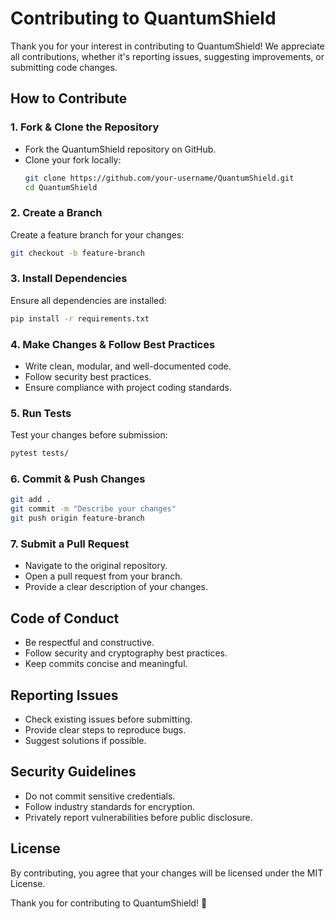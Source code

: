 # Contributing to QuantumShield

Thank you for your interest in contributing to QuantumShield! We appreciate all contributions, whether it's reporting issues, suggesting improvements, or submitting code changes.

## How to Contribute

### 1. Fork & Clone the Repository
- Fork the QuantumShield repository on GitHub.
- Clone your fork locally:
  ```bash
  git clone https://github.com/your-username/QuantumShield.git
  cd QuantumShield
  ```

### 2. Create a Branch
Create a feature branch for your changes:
```bash
git checkout -b feature-branch
```

### 3. Install Dependencies
Ensure all dependencies are installed:
```bash
pip install -r requirements.txt
```

### 4. Make Changes & Follow Best Practices
- Write clean, modular, and well-documented code.
- Follow security best practices.
- Ensure compliance with project coding standards.

### 5. Run Tests
Test your changes before submission:
```bash
pytest tests/
```

### 6. Commit & Push Changes
```bash
git add .
git commit -m "Describe your changes"
git push origin feature-branch
```

### 7. Submit a Pull Request
- Navigate to the original repository.
- Open a pull request from your branch.
- Provide a clear description of your changes.

## Code of Conduct
- Be respectful and constructive.
- Follow security and cryptography best practices.
- Keep commits concise and meaningful.

## Reporting Issues
- Check existing issues before submitting.
- Provide clear steps to reproduce bugs.
- Suggest solutions if possible.

## Security Guidelines
- Do not commit sensitive credentials.
- Follow industry standards for encryption.
- Privately report vulnerabilities before public disclosure.

## License
By contributing, you agree that your changes will be licensed under the MIT License.

Thank you for contributing to QuantumShield! 🚀

